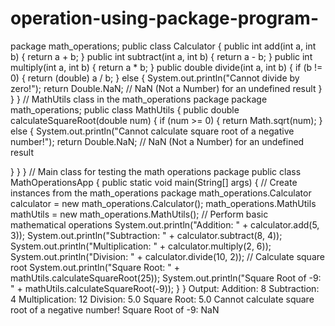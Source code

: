 # operation-using-package-program-
package math_operations;
public class Calculator {
public int add(int a, int b) {
return a + b;
}
public int subtract(int a, int b) {
return a - b;
}
public int multiply(int a, int b) {
return a * b;
}
public double divide(int a, int b) {
if (b != 0) {
return (double) a / b;
} else {
System.out.println(&quot;Cannot divide by zero!&quot;);
return Double.NaN; // NaN (Not a Number) for an undefined result
}
}
}
// MathUtils class in the math_operations package
package math_operations;
public class MathUtils {
public double calculateSquareRoot(double num) {
if (num &gt;= 0) {
return Math.sqrt(num);
} else {
System.out.println(&quot;Cannot calculate square root of a negative number!&quot;);
return Double.NaN; // NaN (Not a Number) for an undefined result

}
}
}
// Main class for testing the math operations package
public class MathOperationsApp {
public static void main(String[] args) {
// Create instances from the math_operations package
math_operations.Calculator calculator = new math_operations.Calculator();
math_operations.MathUtils mathUtils = new math_operations.MathUtils();
// Perform basic mathematical operations
System.out.println(&quot;Addition: &quot; + calculator.add(5, 3));
System.out.println(&quot;Subtraction: &quot; + calculator.subtract(8, 4));
System.out.println(&quot;Multiplication: &quot; + calculator.multiply(2, 6));
System.out.println(&quot;Division: &quot; + calculator.divide(10, 2));
// Calculate square root
System.out.println(&quot;Square Root: &quot; + mathUtils.calculateSquareRoot(25));
System.out.println(&quot;Square Root of -9: &quot; + mathUtils.calculateSquareRoot(-9));
}
}
Output:
Addition: 8
Subtraction: 4
Multiplication: 12
Division: 5.0
Square Root: 5.0
Cannot calculate square root of a negative number!
Square Root of -9: NaN

